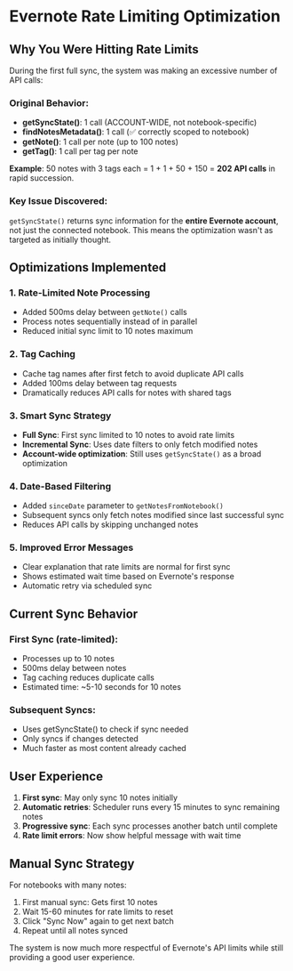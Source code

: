 # Evernote Rate Limiting Optimization

## Why You Were Hitting Rate Limits

During the first full sync, the system was making an excessive number of API calls:

### Original Behavior:
- **getSyncState()**: 1 call (ACCOUNT-WIDE, not notebook-specific)
- **findNotesMetadata()**: 1 call (✅ correctly scoped to notebook)
- **getNote()**: 1 call per note (up to 100 notes)
- **getTag()**: 1 call per tag per note

**Example**: 50 notes with 3 tags each = 1 + 1 + 50 + 150 = **202 API calls** in rapid succession.

### Key Issue Discovered:
`getSyncState()` returns sync information for the **entire Evernote account**, not just the connected notebook. This means the optimization wasn't as targeted as initially thought.

## Optimizations Implemented

### 1. Rate-Limited Note Processing
- Added 500ms delay between `getNote()` calls
- Process notes sequentially instead of in parallel
- Reduced initial sync limit to 10 notes maximum

### 2. Tag Caching
- Cache tag names after first fetch to avoid duplicate API calls
- Added 100ms delay between tag requests
- Dramatically reduces API calls for notes with shared tags

### 3. Smart Sync Strategy
- **Full Sync**: First sync limited to 10 notes to avoid rate limits
- **Incremental Sync**: Uses date filters to only fetch modified notes
- **Account-wide optimization**: Still uses `getSyncState()` as a broad optimization

### 4. Date-Based Filtering
- Added `sinceDate` parameter to `getNotesFromNotebook()`
- Subsequent syncs only fetch notes modified since last successful sync
- Reduces API calls by skipping unchanged notes

### 5. Improved Error Messages
- Clear explanation that rate limits are normal for first sync
- Shows estimated wait time based on Evernote's response
- Automatic retry via scheduled sync

## Current Sync Behavior

### First Sync (rate-limited):
- Processes up to 10 notes
- 500ms delay between notes
- Tag caching reduces duplicate calls
- Estimated time: ~5-10 seconds for 10 notes

### Subsequent Syncs:
- Uses getSyncState() to check if sync needed
- Only syncs if changes detected
- Much faster as most content already cached

## User Experience

1. **First sync**: May only sync 10 notes initially
2. **Automatic retries**: Scheduler runs every 15 minutes to sync remaining notes
3. **Progressive sync**: Each sync processes another batch until complete
4. **Rate limit errors**: Now show helpful message with wait time

## Manual Sync Strategy

For notebooks with many notes:
1. First manual sync: Gets first 10 notes
2. Wait 15-60 minutes for rate limits to reset
3. Click "Sync Now" again to get next batch
4. Repeat until all notes synced

The system is now much more respectful of Evernote's API limits while still providing a good user experience.